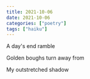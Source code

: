 ```yaml
---
title: 2021-10-06
date: 2021-10-06
categories: ["poetry"]
tags: ["haiku"]
---
```

A day's end ramble

Golden boughs turn away from

My outstretched shadow